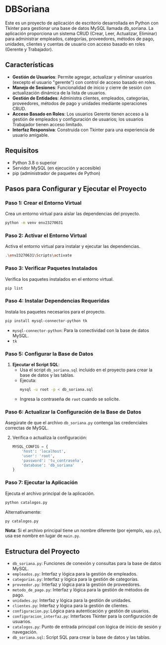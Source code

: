# DBSoriana

Este es un proyecto de aplicación de escritorio desarrollada en Python con Tkinter para gestionar una base de datos MySQL llamada db_soriana. La aplicación proporciona un sistema CRUD (Crear, Leer, Actualizar, Eliminar) para administrar empleados, categorías, proveedores, métodos de pago, unidades, clientes y cuentas de usuario con acceso basado en roles (Gerente y Trabajador).


## Características

- **Gestión de Usuarios**: Permite agregar, actualizar y eliminar usuarios (excepto el usuario "gerente") con control de acceso basado en roles.
- **Manejo de Sesiones**: Funcionalidad de inicio y cierre de sesión con actualización dinámica de la lista de usuarios.
- **Gestión de Entidades**: Administra clientes, empleados, categorías, proveedores, métodos de pago y unidades mediante operaciones CRUD.
- **Acceso Basado en Roles**: Los usuarios Gerente tienen acceso a la gestión de empleados y configuración de usuarios; los usuarios Trabajador tienen acceso limitado.
- **Interfaz Responsiva**: Construida con Tkinter para una experiencia de usuario amigable.

## Requisitos

- Python 3.8 o superior
- Servidor MySQL (en ejecución y accesible)
- pip (administrador de paquetes de Python)

## Pasos para Configurar y Ejecutar el Proyecto

### Paso 1: Crear el Entorno Virtual
Crea un entorno virtual para aislar las dependencias del proyecto.

```bash
python -m venv env23270631
```

### Paso 2: Activar el Entorno Virtual
Activa el entorno virtual para instalar y ejecutar las dependencias.

```bash
.\env23270631\Scripts\activate
```

### Paso 3: Verificar Paquetes Instalados
Verifica los paquetes instalados en el entorno virtual.

```bash
pip list
```

### Paso 4: Instalar Dependencias Requeridas
Instala los paquetes necesarios para el proyecto.

```bash
pip install mysql-connector-python tk
```

- `mysql-connector-python`: Para la conectividad con la base de datos MySQL.
- `tk`

### Paso 5: Configurar la Base de Datos
1. **Ejecutar el Script SQL**:
   - Usa el script `db_soriana.sql` incluido en el proyecto para crear la base de datos y las tablas.
   - Ejecuta:
     ```bash
     mysql -u root -p < db_soriana.sql
     ```
   - Ingresa la contraseña de `root` cuando se solicite. 


### Paso 6: Actualizar la Configuración de la Base de Datos
Asegúrate de que el archivo `db_soriana.py` contenga las credenciales correctas de MySQL.

2. Verifica o actualiza la configuración:
   ```python
   MYSQL_CONFIG = {
       'host': 'localhost',
       'user': 'root',
       'password': 'tu_contraseña',
       'database': 'db_soriana'
   }
   ```

### Paso 7: Ejecutar la Aplicación
Ejecuta el archivo principal de la aplicación.

```bash
python catalogos.py
```

Alternativamente:
```bash
py catalogos.py
```

**Nota**: Si el archivo principal tiene un nombre diferente (por ejemplo, `app.py`), usa ese nombre en lugar de `main.py`.


## Estructura del Proyecto

- `db_soriana.py`: Funciones de conexión y consultas para la base de datos MySQL.
- `empleados.py`: Interfaz y lógica para la gestión de empleados.
- `categorias.py`: Interfaz y lógica para la gestión de categorías.
- `proveedor.py`: Interfaz y lógica para la gestión de proveedores.
- `metodo_de_pago.py`: Interfaz y lógica para la gestión de métodos de pago.
- `unidades.py`: Interfaz y lógica para la gestión de unidades.
- `clientes.py`: Interfaz y lógica para la gestión de clientes.
- `configuracion.py`: Lógica para autenticación y gestión de usuarios.
- `configuracion_interfaz.py`: Interfaces Tkinter para la configuración de usuarios.
- `catalogos.py`: Punto de entrada principal con lógica de inicio de sesión y navegación.
- `db_soriana.sql`: Script SQL para crear la base de datos y las tablas.

